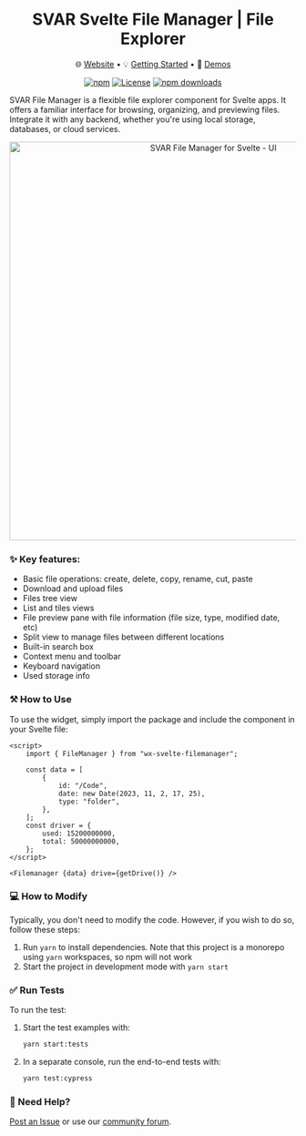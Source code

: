 <div align="center">
	
# SVAR Svelte File Manager | File Explorer

</div>

<div align="center">

:globe_with_meridians: [Website](https://svar.dev/svelte/filemanager/) • :bulb: [Getting Started](https://docs.svar.dev/svelte/filemanager/getting_started/) • :eyes: [Demos](https://docs.svar.dev/svelte/filemanager/samples/#/base/willow)

</div>

<div align="center">

[![npm](https://img.shields.io/npm/v/wx-svelte-filemanager.svg)](https://www.npmjs.com/package/wx-svelte-filemanager)
[![License](https://img.shields.io/github/license/svar-widgets/filemanager)](https://github.com/svar-widgets/filemanager/blob/main/license.txt)
[![npm downloads](https://img.shields.io/npm/dm/wx-svelte-filemanager.svg)](https://www.npmjs.com/package/wx-svelte-filemanager)

</div>

SVAR File Manager is a flexible file explorer component for Svelte apps. It offers a familiar interface for browsing, organizing, and previewing files. Integrate it with any backend, whether you're using local storage, databases, or cloud services.

<div align="center">
  <img src="https://cdn.svar.dev/public/file-manager-1400.png" alt="SVAR File Manager for Svelte - UI" width="700">
</div>


### :sparkles: Key features:
- Basic file operations: create, delete, copy, rename, cut, paste
- Download and upload files
- Files tree view
- List and tiles views
- File preview pane with file information (file size, type, modified date, etc)
- Split view to manage files between different locations
- Built-in search box
- Context menu and toolbar
- Keyboard navigation
- Used storage info

### :hammer_and_pick: How to Use

To use the widget, simply import the package and include the component in your Svelte file:

```svelte
<script>
	import { FileManager } from "wx-svelte-filemanager";

	const data = [
		{
			id: "/Code",
			date: new Date(2023, 11, 2, 17, 25),
			type: "folder",
		},
	];
	const driver = {
		used: 15200000000,
		total: 50000000000,
	};
</script>

<Filemanager {data} drive={getDrive()} />
```

### :computer: How to Modify

Typically, you don't need to modify the code. However, if you wish to do so, follow these steps:

1. Run `yarn` to install dependencies. Note that this project is a monorepo using `yarn` workspaces, so npm will not work
2. Start the project in development mode with `yarn start`

### :white_check_mark: Run Tests

To run the test:

1. Start the test examples with:
    ```sh
    yarn start:tests
    ```
2. In a separate console, run the end-to-end tests with:
    ```sh
    yarn test:cypress
    ```

### :speech_balloon: Need Help?

[Post an Issue](https://github.com/svar-widgets/filemanager/issues/) or use our [community forum](https://forum.svar.dev). 


